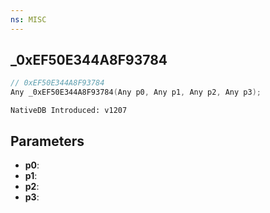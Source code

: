 ```yaml
---
ns: MISC
---
```

## _0xEF50E344A8F93784

```c
// 0xEF50E344A8F93784
Any _0xEF50E344A8F93784(Any p0, Any p1, Any p2, Any p3);
```

```
NativeDB Introduced: v1207
```

## Parameters
* **p0**:
* **p1**:
* **p2**:
* **p3**:
